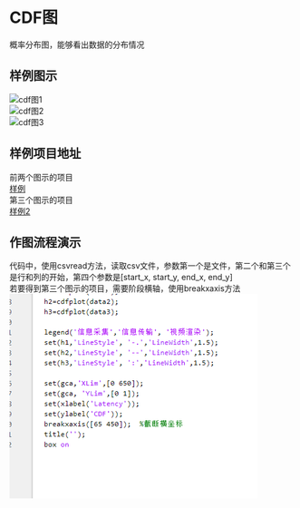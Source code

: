 # CDF图
概率分布图，能够看出数据的分布情况  
## 样例图示
![cdf图1](../../img/cdf图.png)  
![cdf图2](../../img/cdf图2.png)  
![cdf图3](../../img/cdf图3.png)  

## 样例项目地址  
前两个图示的项目  
[样例](%E6%A0%B7%E4%BE%8B.m)  
第三个图示的项目  
[样例2](%E6%A0%B7%E4%BE%8B2.m)  

## 作图流程演示
代码中，使用csvread方法，读取csv文件，参数第一个是文件，第二个和第三个是行和列的开始，第四个参数是[start_x, start_y, end_x, end_y]  
若要得到第三个图示的项目，需要阶段横轴，使用breakxaxis方法  
![cdf图流程](../../img/cdf图流程.png)  